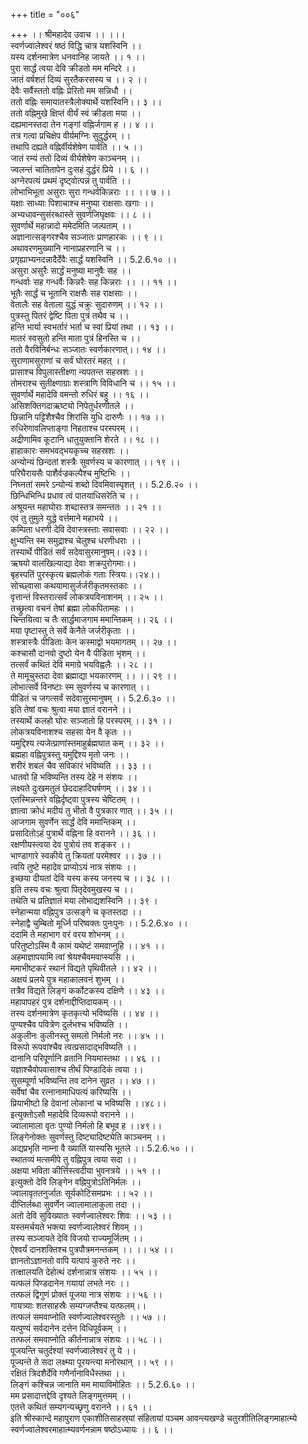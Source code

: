 +++
title = "००६"

+++
।। श्रीमहादेव उवाच ।। ।।।  
स्वर्णज्वालेश्वरं षष्ठं विद्धि चात्र यशस्विनि ।।  
यस्य दर्शनमात्रेण धनवानिह जायते ।। १ ।।  
पुरा सार्द्धं त्वया देवि क्रीडतो मम मन्दिरे ।।  
जातं वर्षशतं दिव्यं सुरतैकरसस्य च ।। २ ।।  
देवैः सर्वैस्ततो वह्निः प्रेरितो मम सन्निधौ ।।  
ततो वह्निः समायातस्त्रैलोक्यार्थे यशस्विनि।। ३ ।।  
ततो वह्निमुखे क्षिप्तं वीर्यं स्वं क्रीडता मया ।।  
दह्यमानस्तदा तेन गङ्गां वह्निर्जगाम ह ।। ४ ।।  
तत्र गत्वा प्रचिक्षेप वीर्यमग्निः सुदुर्द्धरम् ।।  
तथापि दह्यते वह्निर्वीर्यशेषेण पार्वति ।। ५ ।।  
जातं रम्यं ततो दिव्यं वीर्यशेषेण काञ्चनम् ।।  
ज्वलन्तं चातितापेन दुःसहं दुर्द्धरं प्रिये ।। ६ ।।  
अग्नेरपत्यं प्रथमं दृष्ट्वोत्पन्नं तु पार्वति ।।  
लोभाभिभूता असुराः सुरा गन्धर्वकिन्नराः ।। ।। ७ ।।  
यक्षाः साध्याः पिशाचाश्च मनुष्या राक्षसाः खगाः ।।  
अभ्यधावन्सुसंरब्धास्ते सुवर्णजिघृक्षवः ।। ८ ।।  
सुवर्णार्थे महान्नादो ममेदमिति जल्पताम् ।।  
अज्ञानात्सङ्गरश्चैव सञ्जातः प्राणहारकः ।। ९ ।।  
अथावरणमुख्यानि नानाप्रहरणानि च ।।  
प्रगृह्याभ्यनदन्नादैर्देवैः सार्द्धं यशस्विनि ।। 5.2.6.१० ।।  
असुरा असुरैः सार्द्धं मनुष्या मानुषैः सह ।।  
गन्धर्वाः सह गन्धर्वैः किन्नरैः सह किन्नराः ।। ।। ११ ।।  
भूतैः सार्द्धं च भूतानि राक्षसैः सह राक्षसाः ।।  
वेतालैः सह वेताला युद्धं चक्रुः सुदारुणम् ।। १२ ।।  
पुत्रस्तु पितरं द्वेष्टि पिता पुत्रं तथैव च ।।  
हन्ति भार्या स्वभर्तारं भर्ता च स्वां प्रियां तथा ।। १३ ।।  
मातरं स्वसुतो हन्ति माता पुत्रं हिनस्ति च ।।  
ततो वैरविनिर्बन्धः सञ्जातः स्वर्णकारणात्।। १४ ।।  
सुराणामसुराणां च सर्वं घोरतरं महत् ।।  
प्रासाश्च विपुलास्तीक्ष्णा न्यपतन्त सहस्रशः ।।  
तोमराश्च सुतीक्ष्णाग्राः शस्त्राणि विविधानि च ।। १५ ।।  
सुवर्णार्थे महादेवि वमन्तो रुधिरं बहु ।। १६ ।।  
असिशक्तिगदाऋष्ट्यो निपेतुर्धरणीतले ।।  
छिन्नानि पट्टिशैश्चैव शिरांसि युधि दारुणैः ।। १७ ।।  
रुधिरेणावलिप्ताङ्गा निहताश्च परस्परम् ।।  
अद्रीणामिव कूटानि धातुयुक्तानि शेरते ।। १८ ।।  
हाहाकारः समभवद्भयकृच्च सहस्रशः ।।  
अन्योन्यं छिन्दतां शस्त्रैः सुवर्णस्य च कारणात् ।। १९ ।।  
परिघैरायसैः पाशैर्वज्रकल्पैश्च मुष्टिभिः ।।  
निघ्नतां समरे ऽन्योन्यं शब्दो दिवमिवास्पृशत् ।। 5.2.6.२० ।।  
छिन्धिभिन्धि प्रधाव त्वं पातयाधिसरेति च ।।  
अश्रूयन्त महाघोराः शब्दास्तत्र समन्ततः ।। २१ ।।  
एवं तु तुमुले युद्धे वर्त्तमाने महाभये ।।  
कम्पिता धरणी देवि देवास्त्रस्ताः सवासवाः ।। २२ ।।  
क्षुभ्यन्ति स्म समुद्राश्च चेलुश्च धरणीधराः ।।  
तस्यार्थे पीडितं सर्वं सदेवासुरमानुषम्।।२३।।  
ऋषयो वालखिल्याद्या देवाः शक्रपुरोगमाः।।  
बृहस्पतिं पुरस्कृत्य ब्रह्मलोकं गताः स्त्रियः।।२४।।  
सोच्छ्वासा कथयामासुर्जर्जरीकृतमस्तकाः ।।  
वृत्तान्तं विस्तरात्सर्वं लोकत्रयविनाशनम् ।। २५ ।।  
तच्छ्रुत्वा वचनं तेषां ब्रह्मा लोकपितामहः ।।  
चिन्तयित्वा च तैः सार्द्धमाजगाम ममान्तिकम् ।। २६ ।।  
मया पृष्टास्तु ते सर्वे केनैते जर्जरीकृताः ।।  
शस्त्रास्त्रैः पीडिताः केन कस्माद्वो भयमागतम् ।। २७ ।।  
कश्चासौ दानवो दुष्टो येन वै पीडिता भृशम् ।।  
तत्सर्वं कथितं देवि ममाग्रे भयविह्वलैः ।। २८ ।।  
ते मामूचुस्तदा देवा ब्रह्माद्या भयकारणम् ।। ।। २९ ।।  
लोभात्सर्वे विनष्टाः स्म सुवर्णस्य च कारणात् ।।  
पीडितं च जगत्सर्वं सदेवासुरमानुषम् ।। 5.2.6.३० ।।  
इति तेषां वचः श्रुत्वा मया ज्ञातं वरानने ।।  
तस्यार्थे कलहो घोरः सञ्जातो हि परस्परम् ।। ३१ ।।  
लोकत्रयविनाशश्च सहसा येन वै कृतः ।।  
यमुद्दिश्य त्यजेत्प्राणांस्तमाहुर्ब्रह्मघात कम् ।। ३२ ।।  
ब्रह्महा वह्निपुत्रस्तु यमुद्दिश्य मृतो जनः ।।  
शरीरं शबलं चैव सविकारं भविष्यति ।। ३३ ।।  
धातवो हि भविष्यन्ति तस्य देहे न संशयः ।।  
लक्ष्यते दुःखमतुलं छेददाहादिघर्षणम् ।। ३४ ।।  
एतस्मिन्नन्तरे वह्निर्दृष्ट्वा पुत्रस्य चेष्टितम् ।।  
ज्ञात्वा क्रोधं मदीयं तु भीतो वै पुत्रकार णात् ।। ३५ ।।  
आजगाम सुवर्णेन सार्द्धं देवि ममान्तिकम् ।।  
प्रसादितोऽहं पुत्रार्थे वह्निना हि वरानने ।। ३६ ।।  
रक्षणीयस्त्वया देव पुत्रोयं तव शङ्कर ।।  
भाण्डागारे स्वकीये तु क्रियतां परमेश्वर ।। ३७ ।।  
त्वयि तुष्टे महादेव प्राप्योऽयं नात्र संशयः ।।  
इच्छया दीयतां देवि यस्य कस्य जनस्य च ।। ३८ ।।  
इति तस्य वचः श्रुत्वा पितृदेवमुखस्य च ।।  
तथेति च प्रतिज्ञातं मया लोभाद्यशस्विनि ।। ३९ ।  
स्नेहान्मया वह्निपुत्र उत्सङ्गे च कृतस्तदा ।।  
स्नेहाद्वै चुम्बितो मूर्ध्नि परिष्वक्तः पुनःपुनः ।। 5.2.6.४० ।।  
ददामि ते महाभाग वरं वरय शोभनम् ।।  
परितुष्टोऽस्मि वै कामं यथेष्टं समवाप्नुहि ।। ४१ ।।  
अहमाज्ञापयामि त्वां श्रेयश्चैवमवाप्स्यसि ।।  
ममाभीष्टकरं स्थानं विद्यते पृथिवीतले ।। ४२ ।।  
अक्षयं प्रलये पुत्र महाकालवनं शुभम् ।।  
तत्रैव विद्यते लिङ्गं कर्कोटकस्य दक्षिणे ।। ४३ ।।  
महापापहरं पुत्र दर्शनाद्दीप्तिदायकम् ।।  
तस्य दर्शनमात्रेण कृतकृत्यो भविष्यसि ।। ४४ ।।  
पुण्यश्चैव पवित्रेण दुर्लभश्च भविष्यति ।।  
अकुलीनः कुलीनस्तु समलो निर्मलो नरः ।। ४५ ।।  
विरूपो रूपवांश्चैव त्वत्प्रसादाद्भविष्यति ।।  
दानानि परिपूर्णानि व्रतानि नियमास्तथा ।। ४६ ।।  
यज्ञाश्चैवोपवासाश्च तीर्थं पिण्डादिकं त्वया ।।  
सुसम्पूर्णा भविष्यन्ति तव दानेन सुव्रत ।। ४७ ।।  
सर्वेषां चैव रत्नानामाधिपत्यं करिष्यसि ।।  
प्रियाभीष्टो हि देवानां लोकानां च भविष्यसि ।।४८।।  
इत्युक्तोऽसौ महादेवि दिव्यरूपो वरानने ।।  
ज्वालामाला वृतः पुण्यो निर्मलो हि बभूव ह ।।४९।।  
लिङ्गेनोक्तः सुवर्णस्तु दिष्ट्यादिष्ट्येति काञ्चनम् ।।  
अद्यप्रभृति नाम्ना वै ख्यातिं यास्यसि भूतले ।। 5.2.6.५० ।।  
स्थातव्यं मत्समीपे तु वह्निपुत्र त्वया सदा ।।  
अक्षया भविता कीर्त्तिस्त्वदीया भुवनत्रये ।। ५१ ।।  
इत्युक्तो देवि लिङ्गेन वह्निपुत्रोऽतिनिर्मलः ।।  
ज्वालावृततनुर्जातः सूर्यकोटिसमप्रभः ।। ५२ ।।  
दीप्तिर्लब्धा सुवर्णेन ज्वालामालाकुला तदा ।।  
अतो देवि सुविख्यातः स्वर्णज्वालेश्वरः शिवः ।। ५३ ।।  
यस्तमर्चयते भक्त्या स्वर्णज्वालेश्वरं शिवम् ।।  
तस्य सञ्जायते देवि विजयो राज्यमूर्जितम् ।।  
ऐश्वर्यं दानशक्तिश्च पुत्रपौत्रमनन्तकम् ।। ।। ५४ ।।  
ज्ञानतोऽज्ञानतो वापि यत्पापं कुरुते नरः ।।  
तत्क्षालयति देहोत्थं दर्शनान्नात्र संशयः ।। ५५ ।।  
यत्फलं पिण्डदानेन गयायां लभते नरः ।।  
तत्फलं द्विगुणं प्रोक्तं पूजया नात्र संशयः ।। ५६ ।।  
गायत्र्याः शतसाहस्रैः सम्यग्जप्तैश्च यत्फलम्।।  
तत्फलं समवाप्नोति स्वर्णज्वालेश्वरस्तुतेः ।। ५७ ।।  
यत्पुण्यं सर्वदानेन दत्तेन विधिपूर्वकम् ।।  
तत्फलं समवाप्नोति कीर्तनान्नात्र संशयः ।। ५८ ।।  
पूजयन्ति चतुर्दश्यां स्वर्णज्वालेश्वरं तु ये ।।  
पूज्यन्ते ते सदा लक्ष्म्या पूरयन्त्या मनोरथान् ।। ५९ ।।  
रक्षितं त्रिदशैर्देवि गणैर्नानाविधैस्तथा ।।  
लिङ्गं कश्चिन्न जानाति मम मायाविमोहितः ।। 5.2.6.६० ।।  
मम प्रसादात्तद्देवि दृश्यते लिङ्गमुत्तमम् ।।  
एतत्ते कथितं सम्यगन्यच्छृणु वरानने ।। ६१ ।।  
इति श्रीस्कान्दे महापुराण एकाशीतिसाहस्र्यां संहितायां पञ्चम आवन्त्यखण्डे चतुरशीतिलिङ्गमाहात्म्ये स्वर्णज्वालेश्वरमाहात्म्यवर्णनन्नाम षष्ठोऽध्यायः ।। ६ ।।